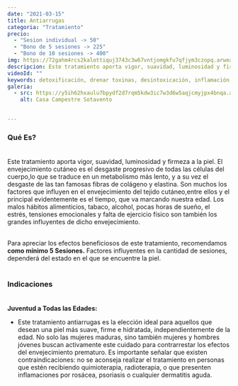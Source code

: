 ```yaml
---
date: "2021-03-15"
title: Antiarrugas
categoria: "Tratamiento"
precio: 
  - "Sesion individual -> 50" 
  - "Bono de 5 sesiones -> 225" 
  - "Bono de 10 sesiones -> 400"
img: https://72gahm4rcs2kalottiquj3743c3w67vntjomgkfu7qfjym3czopq.arweave.net/_owDs5EUtKAt05ohRO_82Ldvfq2aXMMotPwKnDNiy58
descripcion: Este tratamiento aporta vigor, suavidad, luminosidad y firmeza a la piel.
videoId: ""
keywords: detoxificación, drenar toxinas, desintoxicación, inflamación, limpieza orgánica, equilibrio, vitalidad, retención de liquidos, flacidez, lineas de expresion, tersura, lifting, rostro luminoso, rostro suave, rostro sin arrugas, juventud de la piel, tratmiento facial, rejuvenecimiento
galeria:
  - src: https://y5ih62hxaulu7bpydf2d7rqm5kdw3ic7w3d6w5aqjcmyjpx4bnqa.arweave.net/x1B_aPcFF0-F-Bl0P8YM6odtoF-2x-t0EEiZhL78C2A
    alt: Casa Campestre Sotavento

  
---
```


### Qué Es? <br><br>

Este tratamiento aporta vigor, suavidad, luminosidad y firmeza a la piel. El envejecimiento cutáneo es el desgaste progresivo de todas las células del cuerpo,lo que se traduce en un metabolismo más lento, y a su vez el desgaste de las tan famosas fibras de colágeno y elastina. Son muchos los factores que influyen en el envejecimiento del tejido cutáneo,entre ellos y el principal evidentemente es el tiempo, que va marcando nuestra edad. Los malos hábitos alimenticios, tabaco, alcohol, pocas horas de sueño, el estrés, tensiones emocionales y falta de ejercicio físico son también los grandes influyentes de dicho envejecimiento.<br><br>

Para apreciar los efectos beneficiosos de este tratamiento, recomendamos **como mínimo 5 Sesiones.**
Factores influyentes en la cantidad de sesiones, dependerá del estado en el que se encuentre la piel. <br><br>

### Indicaciones<br><br>

**Juventud a Todas las Edades:** 
- Este tratamiento antiarrugas es la elección ideal para aquellos que desean una piel más suave, firme e hidratada, independientemente de la edad. No solo las mujeres maduras, sino también mujeres y hombres jóvenes buscan activamente este cuidado para contrarrestar los efectos del envejecimiento prematuro. Es importante señalar que existen contraindicaciones: no se aconseja realizar el tratamiento en personas que estén recibiendo quimioterapia, radioterapia, o que presenten inflamaciones por rosácea, psoriasis o cualquier dermatitis aguda. <br><br>

